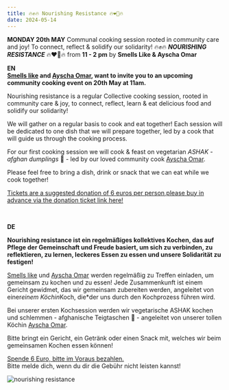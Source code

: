 ```yaml
---
title: 🔥✊🔥 Nourishing Resistance 🔥❤️‍🔥🔥 
date: 2024-05-14
---
```


**MONDAY 20th MAY** Communal cooking session rooted in community care and joy! To connect, reflect & solidify our solidarity! 🔥✊🔥 ***NOURISHING RESISTANCE*** 🔥❤️‍🔥🔥 from **11 - 2 pm** by **Smells Like & Ayscha Omar**

**EN**
<br>
**<a href="https://www.instagram.com/smells__like" target="_blank">Smells like</a> and <a href="https://www.instagram.com/ayschotthesheriff/" target="_blank">Ayscha Omar</a>, want to invite you to an upcoming community cooking event  on 20th May at 11am.**

Nourishing resistance is a regular Collective cooking session, rooted in community care & joy, to connect, reflect, learn & eat delicious food and solidify our solidarity!

We will gather on a regular basis to cook and eat together! Each session will be dedicated to one dish that we will prepare together, led by a cook that will guide us through the cooking process.

For our first cooking session we will cook & feast on vegetarian *ASHAK - afghan dumplings* 🥟 - led by our loved community cook <a href="https://www.instagram.com/ayschotthesheriff/" target="_blank">Ayscha Omar</a>. 

Please feel free to bring a dish, drink or snack that we can eat while we cook together!  

<a href="https://www.eventbrite.de/e/nourishing-resistance-tickets-904347576947?aff=oddtdtcreator" target="_blank">Tickets are a suggested donation of 6 euros per person,please buy in advance via the donation ticket link here!</a>


<br>

**DE**
<br>

**Nourishing resistance ist ein regelmäßiges kollektives Kochen, das auf Pflege der Gemeinschaft und Freude basiert, um sich zu verbinden, zu reflektieren, zu lernen, leckeres Essen zu essen und unsere Solidarität zu festigen!**

<a href="https://www.instagram.com/smells__like" target="_blank">Smells like</a> und <a href="https://www.instagram.com/ayschotthesheriff/" target="_blank">Ayscha Omar</a> werden regelmäßig zu Treffen einladen, um gemeinsam zu kochen und zu essen! Jede Zusammenkunft ist einem Gericht gewidmet, das wir gemeinsam zubereiten werden, angeleitet von einer*einem Köchin*Koch, die*der uns durch den Kochprozess führen wird.

Bei unserer ersten Kochsession werden wir vegetarische ASHAK kochen und schlemmen - afghanische Teigtaschen 🥟 - angeleitet von unserer tollen Köchin <a href="https://www.instagram.com/ayschotthesheriff/" target="_blank">Ayscha Omar</a>. 

Bitte bringt ein Gericht, ein Getränk oder einen Snack mit, welches wir beim gemeinsamen Kochen essen können!  

<a href="https://www.eventbrite.de/e/nourishing-resistance-tickets-904347576947?aff=oddtdtcreator" target="_blank">Spende 6 Euro, bitte im Voraus bezahlen.</a>
<br> Bitte melde dich, wenn du dir die Gebühr nicht leisten kannst!



![nourishing resistance](https://github.com/brennovich/feuerundflamme.xyz/assets/115560099/a4bb7172-4926-4ba9-8e9e-e8a63b4c10b1)
